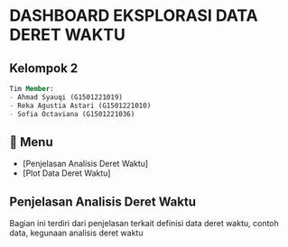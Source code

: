 # DASHBOARD EKSPLORASI DATA DERET WAKTU

## Kelompok 2
```sql
Tim Member:
- Ahmad Syauqi (G1501221019)
- Reka Agustia Astari (G1501221010)
- Sofia Octaviana (G1501221036)
```

## :bookmark_tabs: Menu
- [Penjelasan Analisis Deret Waktu]
- [Plot Data Deret Waktu]

## Penjelasan Analisis Deret Waktu
Bagian ini terdiri dari penjelasan terkait definisi data deret waktu, contoh data, kegunaan analisis deret waktu
